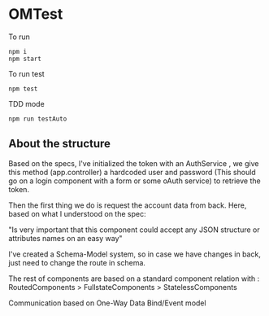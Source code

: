# OMTest

To run

```
npm i
npm start
```

To run test

```
npm test
```

TDD mode

```
npm run testAuto
```

## About the structure 

Based on the specs, I've initialized the token with an AuthService , we give this method (app.controller) a hardcoded user and password (This should go on a login component with a form or some oAuth service) to retrieve the token.

Then the first thing we do is request the account data from back. Here, based on what I understood on the spec:

"Is very important that this component could accept any JSON structure or attributes names on an easy way"

I've created a Schema-Model system, so in case we have changes in back, just need to change the route in schema.

The rest of components are based on a standard component relation with : RoutedComponents > FullstateComponents > StatelessComponents

Communication based on One-Way Data Bind/Event model
